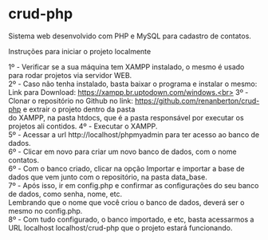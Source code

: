 # crud-php
Sistema web desenvolvido com PHP e MySQL para cadastro de contatos.

Instruções para iniciar o projeto localmente

1º - Verificar se a sua máquina tem XAMPP instalado, o mesmo é usado para rodar projetos via servidor WEB. <br>
2º - Caso não tenha instalado, basta baixar o programa e instalar o mesmo: <br>
Link para Download: https://xampp.br.uptodown.com/windows.<br>
3º - Clonar o repositório no Github no link: https://github.com/renanberton/crud-php e extrair o projeto dentro da pasta<br>
do XAMPP, na pasta htdocs, que é a pasta responsável por executar os projetos ali contidos.
4º - Executar o XAMPP.<br>
5º - Acessar a url http://localhost/phpmyadmin para ter acesso ao banco de dados.<br>
6º - Clicar em novo para criar um novo banco de dados, com o nome contatos.<br>
6º - Com o banco criado, clicar na opção Importar e importar a base de dados que vem junto com o repositório, 
na pasta data_base.<br>
7º - Após isso, ir em config.php e confirmar as configurações do seu banco de dados, como senha, nome, etc.<br>
Lembrando que o nome que você criou o banco de dados, deverá ser o mesmo no config.php.<br>
8º - Com tudo configurado, o banco importado, e etc, basta acessarmos a URL localhost localhost/crud-php que o projeto
estará funcionando.<br>
